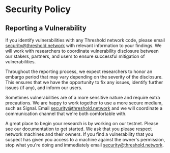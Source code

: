 # Security Policy

## Reporting a Vulnerability

If you identify vulnerabilities with any Threshold network code, please email security@threshold.network with relevant information to your findings. We will work with researchers to coordinate vulnerability disclosure between our stakers, partners, and users to ensure successful mitigation of vulnerabilities.

Throughout the reporting process, we expect researchers to honor an embargo period that may vary depending on the severity of the disclosure. This ensures that we have the opportunity to fix any issues, identify further issues (if any), and inform our users.

Sometimes vulnerabilities are of a more sensitive nature and require extra precautions. We are happy to work together to use a more secure medium, such as Signal. Email security@threshold.network and we will coordinate a communication channel that we're both comfortable with.

A great place to begin your research is by working on our testnet. Please see our documentation to get started. We ask that you please respect network machines and their owners. If you find a vulnerability that you suspect has given you access to a machine against the owner's permission, stop what you're doing and immediately email security@threshold.network.

